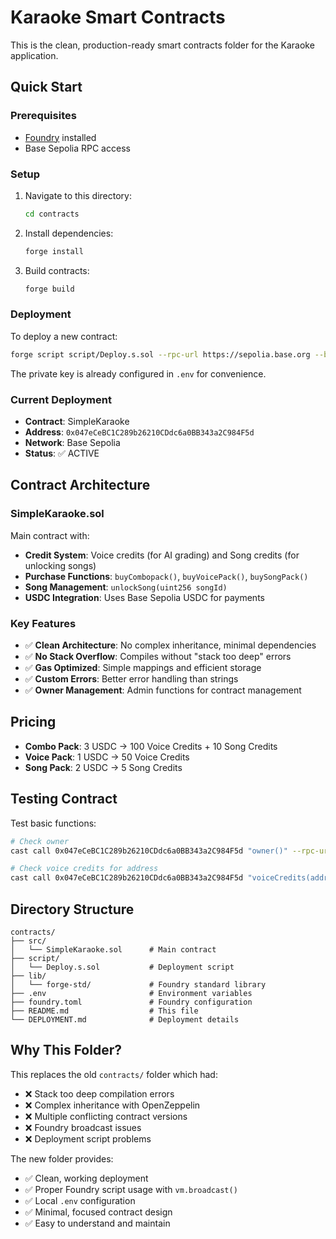# Karaoke Smart Contracts

This is the clean, production-ready smart contracts folder for the Karaoke application.

## Quick Start

### Prerequisites
- [Foundry](https://getfoundry.sh/) installed
- Base Sepolia RPC access

### Setup
1. Navigate to this directory:
   ```bash
   cd contracts
   ```

2. Install dependencies:
   ```bash
   forge install
   ```

3. Build contracts:
   ```bash
   forge build
   ```

### Deployment

To deploy a new contract:

```bash
forge script script/Deploy.s.sol --rpc-url https://sepolia.base.org --broadcast
```

The private key is already configured in `.env` for convenience.

### Current Deployment

- **Contract**: SimpleKaraoke
- **Address**: `0x047eCeBC1C289b26210CDdc6a0BB343a2C984F5d`
- **Network**: Base Sepolia
- **Status**: ✅ ACTIVE

## Contract Architecture

### SimpleKaraoke.sol
Main contract with:
- **Credit System**: Voice credits (for AI grading) and Song credits (for unlocking songs)
- **Purchase Functions**: `buyCombopack()`, `buyVoicePack()`, `buySongPack()`
- **Song Management**: `unlockSong(uint256 songId)`
- **USDC Integration**: Uses Base Sepolia USDC for payments

### Key Features
- ✅ **Clean Architecture**: No complex inheritance, minimal dependencies
- ✅ **No Stack Overflow**: Compiles without "stack too deep" errors
- ✅ **Gas Optimized**: Simple mappings and efficient storage
- ✅ **Custom Errors**: Better error handling than strings
- ✅ **Owner Management**: Admin functions for contract management

## Pricing
- **Combo Pack**: 3 USDC → 100 Voice Credits + 10 Song Credits
- **Voice Pack**: 1 USDC → 50 Voice Credits  
- **Song Pack**: 2 USDC → 5 Song Credits

## Testing Contract

Test basic functions:
```bash
# Check owner
cast call 0x047eCeBC1C289b26210CDdc6a0BB343a2C984F5d "owner()" --rpc-url https://sepolia.base.org

# Check voice credits for address
cast call 0x047eCeBC1C289b26210CDdc6a0BB343a2C984F5d "voiceCredits(address)" YOUR_ADDRESS --rpc-url https://sepolia.base.org
```

## Directory Structure
```
contracts/
├── src/
│   └── SimpleKaraoke.sol      # Main contract
├── script/
│   └── Deploy.s.sol           # Deployment script
├── lib/
│   └── forge-std/             # Foundry standard library
├── .env                       # Environment variables
├── foundry.toml               # Foundry configuration
├── README.md                  # This file
└── DEPLOYMENT.md              # Deployment details
```

## Why This Folder?

This replaces the old `contracts/` folder which had:
- ❌ Stack too deep compilation errors
- ❌ Complex inheritance with OpenZeppelin
- ❌ Multiple conflicting contract versions
- ❌ Foundry broadcast issues
- ❌ Deployment script problems

The new folder provides:
- ✅ Clean, working deployment
- ✅ Proper Foundry script usage with `vm.broadcast()`
- ✅ Local `.env` configuration
- ✅ Minimal, focused contract design
- ✅ Easy to understand and maintain